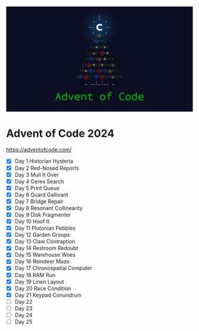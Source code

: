 ![Advent of Code 2024](https://github.com/tdody/advent_of_code_2024/blob/master/images/Banner.jpg?raw=true)


# Advent of Code 2024

https://adventofcode.com/

- [X] Day 1 Historian Hysteria
- [X] Day 2 Red-Nosed Reports
- [X] Day 3 Mull It Over
- [X] Day 4 Ceres Search
- [X] Day 5 Print Queue
- [X] Day 6 Guard Gallivant
- [X] Day 7 Bridge Repair
- [X] Day 8 Resonant Collinearity
- [X] Day 9 Disk Fragmenter
- [X] Day 10 Hoof It
- [X] Day 11 Plutonian Pebbles
- [X] Day 12 Garden Groups
- [X] Day 13 Claw Contraption
- [X] Day 14 Restroom Redoubt
- [X] Day 15 Warehouse Woes
- [X] Day 16 Reindeer Maze
- [X] Day 17 Chronospatial Computer
- [X] Day 18 RAM Run
- [X] Day 19 Linen Layout
- [X] Day 20 Race Condition
- [X] Day 21 Keypad Conundrum
- [ ] Day 22
- [ ] Day 23
- [ ] Day 24
- [ ] Day 25

